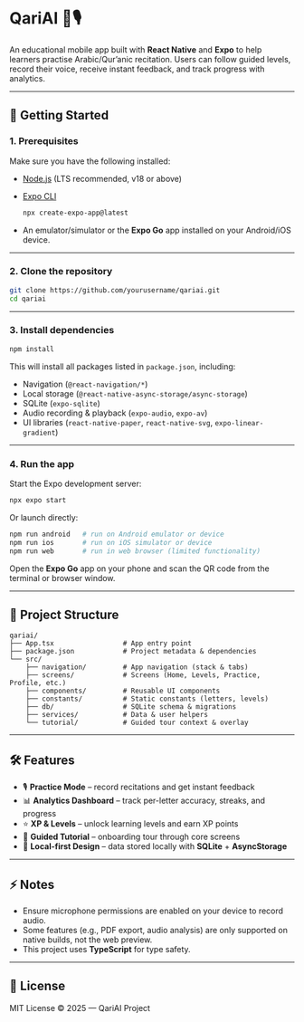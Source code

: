 # QariAI 📖🎙️

An educational mobile app built with **React Native** and **Expo** to help learners practise Arabic/Qur’anic recitation.
Users can follow guided levels, record their voice, receive instant feedback, and track progress with analytics.

---

## 🚀 Getting Started

### 1. Prerequisites

Make sure you have the following installed:

* [Node.js](https://nodejs.org/) (LTS recommended, v18 or above)
* [Expo CLI](https://docs.expo.dev/get-started/installation/)

  ```bash
  npx create-expo-app@latest
  ```
* An emulator/simulator or the **Expo Go** app installed on your Android/iOS device.

---

### 2. Clone the repository

```bash
git clone https://github.com/yourusername/qariai.git
cd qariai
```

---

### 3. Install dependencies

```bash
npm install
```

This will install all packages listed in `package.json`, including:

* Navigation (`@react-navigation/*`)
* Local storage (`@react-native-async-storage/async-storage`)
* SQLite (`expo-sqlite`)
* Audio recording & playback (`expo-audio`, `expo-av`)
* UI libraries (`react-native-paper`, `react-native-svg`, `expo-linear-gradient`)

---

### 4. Run the app

Start the Expo development server:

```bash
npx expo start
```

Or launch directly:

```bash
npm run android   # run on Android emulator or device
npm run ios       # run on iOS simulator or device
npm run web       # run in web browser (limited functionality)
```

Open the **Expo Go** app on your phone and scan the QR code from the terminal or browser window.

---

## 📂 Project Structure

```
qariai/
├── App.tsx                 # App entry point
├── package.json            # Project metadata & dependencies
└── src/
    ├── navigation/         # App navigation (stack & tabs)
    ├── screens/            # Screens (Home, Levels, Practice, Profile, etc.)
    ├── components/         # Reusable UI components
    ├── constants/          # Static constants (letters, levels)
    ├── db/                 # SQLite schema & migrations
    ├── services/           # Data & user helpers
    └── tutorial/           # Guided tour context & overlay
```

---

## 🛠 Features

* 🎙 **Practice Mode** – record recitations and get instant feedback
* 📊 **Analytics Dashboard** – track per-letter accuracy, streaks, and progress
* ⭐ **XP & Levels** – unlock learning levels and earn XP points
* 🧭 **Guided Tutorial** – onboarding tour through core screens
* 💾 **Local-first Design** – data stored locally with **SQLite** + **AsyncStorage**

---

## ⚡ Notes

* Ensure microphone permissions are enabled on your device to record audio.
* Some features (e.g., PDF export, audio analysis) are only supported on native builds, not the web preview.
* This project uses **TypeScript** for type safety.

---

## 📜 License

MIT License © 2025 — QariAI Project

